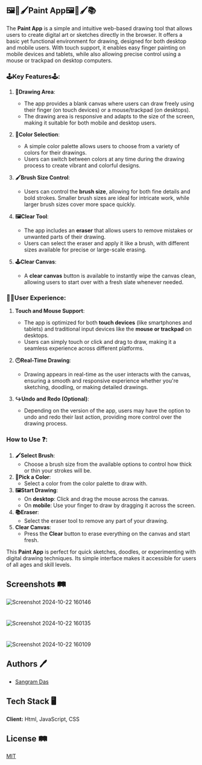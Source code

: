 ## **🖼🎨🖌Paint App🖼🎨🖌📚**

The **Paint App** is a simple and intuitive web-based drawing tool that allows users to create digital art or sketches directly in the browser. It offers a basic yet functional environment for drawing, designed for both desktop and mobile users. With touch support, it enables easy finger painting on mobile devices and tablets, while also allowing precise control using a mouse or trackpad on desktop computers.

### **🕹Key Features🕹**:
1. **📒Drawing Area**:
   - The app provides a blank canvas where users can draw freely using their finger (on touch devices) or a mouse/trackpad (on desktops).
   - The drawing area is responsive and adapts to the size of the screen, making it suitable for both mobile and desktop users.

2. **🎨Color Selection**:
   - A simple color palette allows users to choose from a variety of colors for their drawings.
   - Users can switch between colors at any time during the drawing process to create vibrant and colorful designs.

3. **🖌Brush Size Control**:
   - Users can control the **brush size**, allowing for both fine details and bold strokes. Smaller brush sizes are ideal for intricate work, while larger brush sizes cover more space quickly.
   
4. **🖼Clear Tool**:
   - The app includes an **eraser** that allows users to remove mistakes or unwanted parts of their drawing.
   - Users can select the eraser and apply it like a brush, with different sizes available for precise or large-scale erasing.

5. **🕹Clear Canvas**:
   - A **clear canvas** button is available to instantly wipe the canvas clean, allowing users to start over with a fresh slate whenever needed.

### **🙍‍♂User Experience**:
1. **Touch and Mouse Support**:
   - The app is optimized for both **touch devices** (like smartphones and tablets) and traditional input devices like the **mouse or trackpad** on desktops.
   - Users can simply touch or click and drag to draw, making it a seamless experience across different platforms.

2. **🕛Real-Time Drawing**:
   - Drawing appears in real-time as the user interacts with the canvas, ensuring a smooth and responsive experience whether you're sketching, doodling, or making detailed drawings.

3. **↪Undo and Redo (Optional)**:
   - Depending on the version of the app, users may have the option to undo and redo their last action, providing more control over the drawing process.

### **How to Use ❓**:
1. **🖌Select Brush**: 
   - Choose a brush size from the available options to control how thick or thin your strokes will be.
2. **🎨Pick a Color**: 
   - Select a color from the color palette to draw with.
3. **🖼Start Drawing**:
   - On **desktop**: Click and drag the mouse across the canvas.
   - On **mobile**: Use your finger to draw by dragging it across the screen.
4. **📚Eraser**:
   - Select the eraser tool to remove any part of your drawing.
5. **Clear Canvas**:
   - Press the **Clear** button to erase everything on the canvas and start fresh.

This **Paint App** is perfect for quick sketches, doodles, or experimenting with digital drawing techniques. Its simple interface makes it accessible for users of all ages and skill levels.
## Screenshots 🛤
![Screenshot 2024-10-22 160146](https://github.com/user-attachments/assets/e0be396a-88c8-44ec-bdfb-192b2e93bd3c)
#
![Screenshot 2024-10-22 160135](https://github.com/user-attachments/assets/6c9e7054-9d03-4c1b-9ef3-c2718294709f)
#
![Screenshot 2024-10-22 160109](https://github.com/user-attachments/assets/4574f57e-c028-4bd2-84e1-1697cf225d7d)


## Authors  🖊 

- [Sangram Das](https://www.github.com/sangram03)


## Tech Stack 🖥

**Client:**  Html, JavaScript, CSS




## License 🛤

[MIT](https://choosealicense.com/licenses/mit/)

